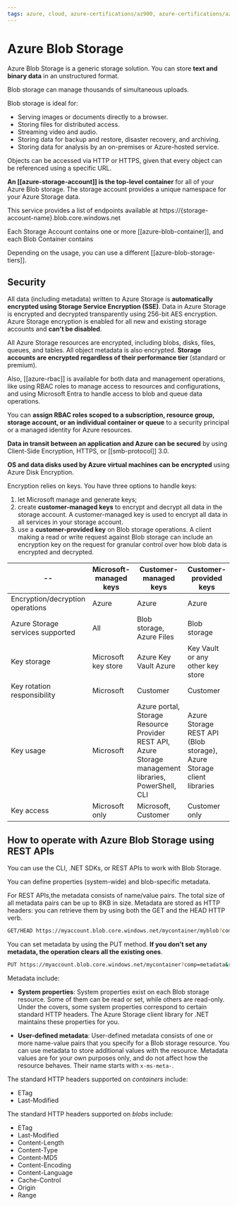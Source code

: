 ```yaml
---
tags: azure, cloud, azure-certifications/az900, azure-certifications/az204, storage, azure-blob-storage
---
```


# Azure Blob Storage

Azure Blob Storage is a generic storage solution. You can store **text and binary data** in an unstructured format.

Blob storage can manage thousands of simultaneous uploads.

Blob storage is ideal for:

* Serving images or documents directly to a browser.
* Storing files for distributed access.
* Streaming video and audio.
* Storing data for backup and restore, disaster recovery, and archiving.
* Storing data for analysis by an on-premises or Azure-hosted service.

Objects can be accessed via HTTP or HTTPS, given that every object can be referenced using a specific URL.

**An [[azure-storage-account]] is the top-level container** for all of your Azure Blob storage. The storage account provides a unique namespace for your Azure Storage data.

This service provides a list of endpoints available at  https://{storage-account-name}.blob.core.windows.net

Each Storage Account contains one or more [[azure-blob-container]], and each Blob Container contains

Depending on the usage, you can use a different [[azure-blob-storage-tiers]].

## Security

All data (including metadata) written to Azure Storage is **automatically encrypted using Storage Service Encryption (SSE)**. Data in Azure Storage is encrypted and decrypted transparently using 256-bit AES encryption. Azure Storage encryption is enabled for all new and existing storage accounts and **can't be disabled**.

All Azure Storage resources are encrypted, including blobs, disks, files, queues, and tables. All object metadata is also encrypted. **Storage accounts are encrypted regardless of their performance tier** (standard or premium).

Also, [[azure-rbac]] is available for both data and management operations, like using RBAC roles to manage access to resources and configurations, and using Microsoft Entra to handle access to blob and queue data operations.

You can **assign RBAC roles scoped to a subscription, resource group, storage account, or an individual container or queue** to a security principal or a managed identity for Azure resources.

**Data in transit between an application and Azure can be secured** by using Client-Side Encryption, HTTPS, or [[smb-protocol]] 3.0.

**OS and data disks used by Azure virtual machines can be encrypted** using Azure Disk Encryption.

Encryption relies on keys. You have three options to handle keys:

1. let Microsoft manage and generate keys;
2. create **customer-managed keys** to encrypt and decrypt all data in the storage account. A customer-managed key is used to encrypt all data in all services in your storage account.
3. use a **customer-provided key** on Blob storage operations. A client making a read or write request against Blob storage can include an encryption key on the request for granular control over how blob data is encrypted and decrypted.

| -- | Microsoft-managed keys |Customer-managed keys |Customer-provided keys|
|--|--|--|--|
|Encryption/decryption operations| Azure| Azure| Azure|
|Azure Storage services supported| All |Blob storage, Azure Files| Blob storage|
|Key storage| Microsoft key store| Azure Key Vault Azure |Key Vault or any other key store|
|Key rotation responsibility| Microsoft |Customer |Customer|
|Key usage| Microsoft| Azure portal, Storage Resource Provider REST API, Azure Storage management libraries, PowerShell, CLI| Azure Storage REST API (Blob storage), Azure Storage client libraries|
|Key access| Microsoft only| Microsoft, Customer| Customer only|

## How to operate with Azure Blob Storage using REST APIs

You can use the CLI, .NET SDKs, or REST APIs to work with Blob Storage.

You can define properties (system-wide) and blob-specific metadata.

For REST APIs,the metadata consists of name/value pairs. The total size of all metadata pairs can be up to 8KB in size. Metadata are stored as HTTP headers: you can retrieve them by using both the GET and the HEAD HTTP verb.

```bash
GET/HEAD https://myaccount.blob.core.windows.net/mycontainer/myblob?comp=metadata
```

You can set metadata by using the PUT method. **If you don't set any metadata, the operation clears all the existing ones**.

```bash
PUT https://myaccount.blob.core.windows.net/mycontainer?comp=metadata&restype=container
```

Metadata include:

* **System properties**: System properties exist on each Blob storage resource. Some of them can be read or set, while others are read-only. Under the covers, some system properties correspond to certain standard HTTP headers. The Azure Storage client library for .NET maintains these properties for you.

* **User-defined metadata**: User-defined metadata consists of one or more name-value pairs that you specify for a Blob storage resource. You can use metadata to store additional values with the resource. Metadata values are for your own purposes only, and do not affect how the resource behaves. Their name starts with `x-ms-meta-`.

The standard HTTP headers supported on *containers* include:

* ETag
* Last-Modified

The standard HTTP headers supported on *blobs* include:

* ETag
* Last-Modified
* Content-Length
* Content-Type
* Content-MD5
* Content-Encoding
* Content-Language
* Cache-Control
* Origin
* Range
